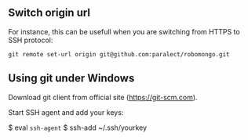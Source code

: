 ## Switch origin url

For instance, this can be usefull when you are switching from HTTPS to SSH protocol:

    git remote set-url origin git@github.com:paralect/robomongo.git

## Using git under Windows

Download git client from official site (https://git-scm.com). 

Start SSH agent and add your keys:
 
   $ eval `ssh-agent`
   $ ssh-add ~/.ssh/yourkey



